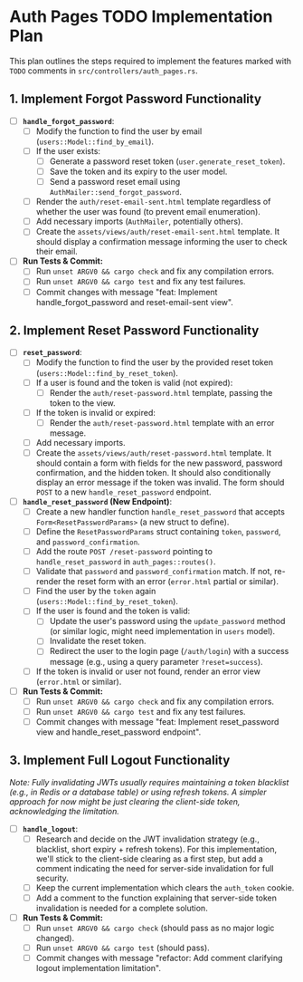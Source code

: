 # Auth Pages TODO Implementation Plan

This plan outlines the steps required to implement the features marked with `TODO` comments in `src/controllers/auth_pages.rs`.

## 1. Implement Forgot Password Functionality

-   [ ] **`handle_forgot_password`**:
    -   [ ] Modify the function to find the user by email (`users::Model::find_by_email`).
    -   [ ] If the user exists:
        -   [ ] Generate a password reset token (`user.generate_reset_token`).
        -   [ ] Save the token and its expiry to the user model.
        -   [ ] Send a password reset email using `AuthMailer::send_forgot_password`.
    -   [ ] Render the `auth/reset-email-sent.html` template regardless of whether the user was found (to prevent email enumeration).
    -   [ ] Add necessary imports (`AuthMailer`, potentially others).
    -   [ ] Create the `assets/views/auth/reset-email-sent.html` template. It should display a confirmation message informing the user to check their email.
-   [ ] **Run Tests & Commit:**
    -   [ ] Run `unset ARGV0 && cargo check` and fix any compilation errors.
    -   [ ] Run `unset ARGV0 && cargo test` and fix any test failures.
    -   [ ] Commit changes with message "feat: Implement handle_forgot_password and reset-email-sent view".

## 2. Implement Reset Password Functionality

-   [ ] **`reset_password`**:
    -   [ ] Modify the function to find the user by the provided reset token (`users::Model::find_by_reset_token`).
    -   [ ] If a user is found and the token is valid (not expired):
        -   [ ] Render the `auth/reset-password.html` template, passing the token to the view.
    -   [ ] If the token is invalid or expired:
        -   [ ] Render the `auth/reset-password.html` template with an error message.
    -   [ ] Add necessary imports.
    -   [ ] Create the `assets/views/auth/reset-password.html` template. It should contain a form with fields for the new password, password confirmation, and the hidden token. It should also conditionally display an error message if the token was invalid. The form should `POST` to a new `handle_reset_password` endpoint.
-   [ ] **`handle_reset_password` (New Endpoint)**:
    -   [ ] Create a new handler function `handle_reset_password` that accepts `Form<ResetPasswordParams>` (a new struct to define).
    -   [ ] Define the `ResetPasswordParams` struct containing `token`, `password`, and `password_confirmation`.
    -   [ ] Add the route `POST /reset-password` pointing to `handle_reset_password` in `auth_pages::routes()`.
    -   [ ] Validate that `password` and `password_confirmation` match. If not, re-render the reset form with an error (`error.html` partial or similar).
    -   [ ] Find the user by the `token` again (`users::Model::find_by_reset_token`).
    -   [ ] If the user is found and the token is valid:
        -   [ ] Update the user's password using the `update_password` method (or similar logic, might need implementation in `users` model).
        -   [ ] Invalidate the reset token.
        -   [ ] Redirect the user to the login page (`/auth/login`) with a success message (e.g., using a query parameter `?reset=success`).
    -   [ ] If the token is invalid or user not found, render an error view (`error.html` or similar).
-   [ ] **Run Tests & Commit:**
    -   [ ] Run `unset ARGV0 && cargo check` and fix any compilation errors.
    -   [ ] Run `unset ARGV0 && cargo test` and fix any test failures.
    -   [ ] Commit changes with message "feat: Implement reset_password view and handle_reset_password endpoint".

## 3. Implement Full Logout Functionality

*Note: Fully invalidating JWTs usually requires maintaining a token blacklist (e.g., in Redis or a database table) or using refresh tokens. A simpler approach for now might be just clearing the client-side token, acknowledging the limitation.*

-   [ ] **`handle_logout`**:
    -   [ ] Research and decide on the JWT invalidation strategy (e.g., blacklist, short expiry + refresh tokens). For this implementation, we'll stick to the client-side clearing as a first step, but add a comment indicating the need for server-side invalidation for full security.
    -   [ ] Keep the current implementation which clears the `auth_token` cookie.
    -   [ ] Add a comment to the function explaining that server-side token invalidation is needed for a complete solution.
-   [ ] **Run Tests & Commit:**
    -   [ ] Run `unset ARGV0 && cargo check` (should pass as no major logic changed).
    -   [ ] Run `unset ARGV0 && cargo test` (should pass).
    -   [ ] Commit changes with message "refactor: Add comment clarifying logout implementation limitation". 